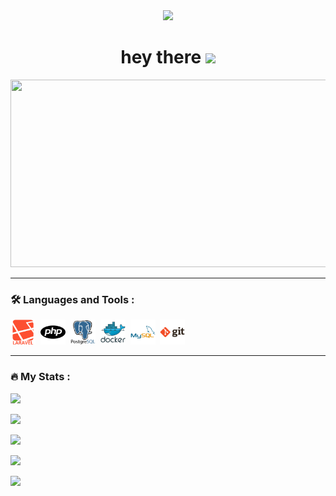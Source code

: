 <div id="header" align="center">
  <img src="https://media.giphy.com/media/M9gbBd9nbDrOTu1Mqx/giphy.gif" width="100"/>
</div>

<h1 align="center">
  hey there
  <img src="https://media.giphy.com/media/hvRJCLFzcasrR4ia7z/giphy.gif" width="30px"/>
</h1>

<div align="center">
  <img src="https://media.giphy.com/media/dWesBcTLavkZuG35MI/giphy.gif" width="600" height="300"/>
</div>

---

### :hammer_and_wrench: Languages and Tools :
<div>
  <img src="https://github.com/devicons/devicon/blob/master/icons/laravel/laravel-plain-wordmark.svg" title="Laravel" alt="Vue" width="40" height="40"/>&nbsp;
  <img src="https://github.com/devicons/devicon/blob/master/icons/php/php-plain.svg" title="React" alt="Php" width="40" height="40"/>&nbsp;
  <img src="https://github.com/devicons/devicon/blob/master/icons/postgresql/postgresql-original-wordmark.svg"  title="PostgreSql" alt="CSS" width="40" height="40"/>&nbsp;
  <img src="https://github.com/devicons/devicon/blob/master/icons/docker/docker-original-wordmark.svg" title="Docker" alt="HTML" width="40" height="40"/>&nbsp;
  <img src="https://github.com/devicons/devicon/blob/master/icons/mysql/mysql-original-wordmark.svg" title="MySql" alt="JavaScript" width="40" height="40"/>&nbsp;
  <img src="https://github.com/devicons/devicon/blob/master/icons/git/git-original-wordmark.svg" title="Git" **alt="Git" width="40" height="40"/>
</div>

---

### :fire: My Stats :

![](https://github-profile-summary-cards.vercel.app/api/cards/profile-details?username=TeriyakiX&theme=dark)

![](https://github-profile-summary-cards.vercel.app/api/cards/most-commit-language?username=TeriyakiX&theme=dark)

![](https://github-profile-summary-cards.vercel.app/api/cards/repos-per-language?username=TeriyakiX&theme=dark)

![](https://github-profile-summary-cards.vercel.app/api/cards/stats?username=TeriyakiX&theme=dark)

![](https://github-profile-summary-cards.vercel.app/api/cards/productive-time?username=TeriyakiX&theme=dark)
